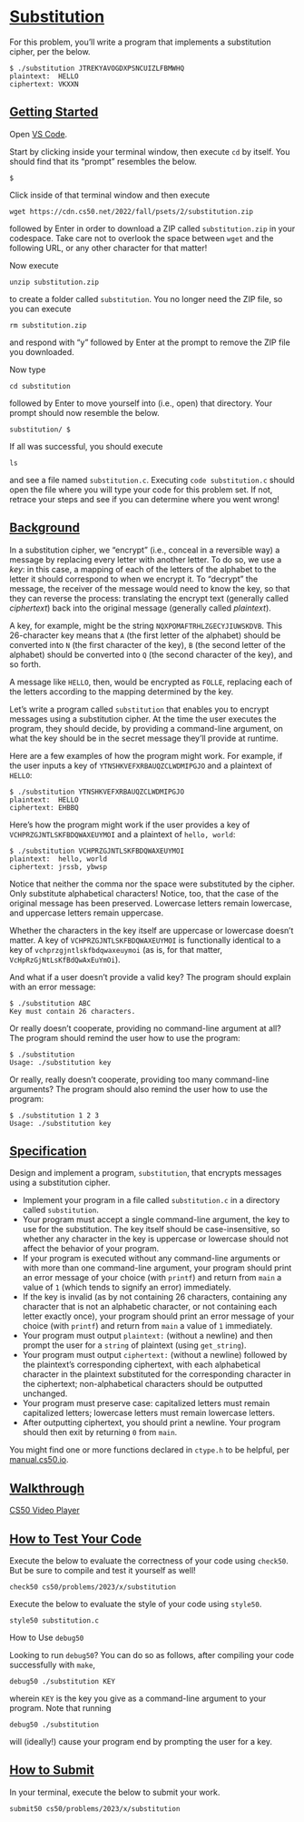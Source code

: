 # [Substitution](#substitution)

For this problem, you’ll write a program that implements a substitution
cipher, per the below.

``` highlight
$ ./substitution JTREKYAVOGDXPSNCUIZLFBMWHQ
plaintext:  HELLO
ciphertext: VKXXN
```

## [Getting Started](#getting-started)

Open [VS Code](https://cs50.dev/).

Start by clicking inside your terminal window, then execute `cd` by
itself. You should find that its “prompt” resembles the below.

``` highlight
$
```

Click inside of that terminal window and then execute

``` highlight
wget https://cdn.cs50.net/2022/fall/psets/2/substitution.zip
```

followed by Enter in order to download a ZIP called `substitution.zip`
in your codespace. Take care not to overlook the space between `wget`
and the following URL, or any other character for that matter!

Now execute

``` highlight
unzip substitution.zip
```

to create a folder called `substitution`. You no longer need the ZIP
file, so you can execute

``` highlight
rm substitution.zip
```

and respond with “y” followed by Enter at the prompt to remove the ZIP
file you downloaded.

Now type

``` highlight
cd substitution
```

followed by Enter to move yourself into (i.e., open) that directory.
Your prompt should now resemble the below.

``` highlight
substitution/ $
```

If all was successful, you should execute

``` highlight
ls
```

and see a file named `substitution.c`. Executing `code substitution.c`
should open the file where you will type your code for this problem set.
If not, retrace your steps and see if you can determine where you went
wrong!

## [Background](#background)

In a substitution cipher, we “encrypt” (i.e., conceal in a reversible
way) a message by replacing every letter with another letter. To do so,
we use a *key*: in this case, a mapping of each of the letters of the
alphabet to the letter it should correspond to when we encrypt it. To
“decrypt” the message, the receiver of the message would need to know
the key, so that they can reverse the process: translating the encrypt
text (generally called *ciphertext*) back into the original message
(generally called *plaintext*).

A key, for example, might be the string `NQXPOMAFTRHLZGECYJIUWSKDVB`.
This 26-character key means that `A` (the first letter of the alphabet)
should be converted into `N` (the first character of the key), `B` (the
second letter of the alphabet) should be converted into `Q` (the second
character of the key), and so forth.

A message like `HELLO`, then, would be encrypted as `FOLLE`, replacing
each of the letters according to the mapping determined by the key.

Let’s write a program called `substitution` that enables you to encrypt
messages using a substitution cipher. At the time the user executes the
program, they should decide, by providing a command-line argument, on
what the key should be in the secret message they’ll provide at runtime.

Here are a few examples of how the program might work. For example, if
the user inputs a key of `YTNSHKVEFXRBAUQZCLWDMIPGJO` and a plaintext of
`HELLO`:

``` highlight
$ ./substitution YTNSHKVEFXRBAUQZCLWDMIPGJO
plaintext:  HELLO
ciphertext: EHBBQ
```

Here’s how the program might work if the user provides a key of
`VCHPRZGJNTLSKFBDQWAXEUYMOI` and a plaintext of `hello, world`:

``` highlight
$ ./substitution VCHPRZGJNTLSKFBDQWAXEUYMOI
plaintext:  hello, world
ciphertext: jrssb, ybwsp
```

Notice that neither the comma nor the space were substituted by the
cipher. Only substitute alphabetical characters! Notice, too, that the
case of the original message has been preserved. Lowercase letters
remain lowercase, and uppercase letters remain uppercase.

Whether the characters in the key itself are uppercase or lowercase
doesn’t matter. A key of `VCHPRZGJNTLSKFBDQWAXEUYMOI` is functionally
identical to a key of `vchprzgjntlskfbdqwaxeuymoi` (as is, for that
matter, `VcHpRzGjNtLsKfBdQwAxEuYmOi`).

And what if a user doesn’t provide a valid key? The program should
explain with an error message:

``` highlight
$ ./substitution ABC
Key must contain 26 characters.
```

Or really doesn’t cooperate, providing no command-line argument at all?
The program should remind the user how to use the program:

``` highlight
$ ./substitution
Usage: ./substitution key
```

Or really, really doesn’t cooperate, providing too many command-line
arguments? The program should also remind the user how to use the
program:

``` highlight
$ ./substitution 1 2 3
Usage: ./substitution key
```

## [Specification](#specification)

Design and implement a program, `substitution`, that encrypts messages
using a substitution cipher.

- Implement your program in a file called `substitution.c` in a
  directory called `substitution`.
- Your program must accept a single command-line argument, the key to
  use for the substitution. The key itself should be case-insensitive,
  so whether any character in the key is uppercase or lowercase should
  not affect the behavior of your program.
- If your program is executed without any command-line arguments or with
  more than one command-line argument, your program should print an
  error message of your choice (with `printf`) and return from `main` a
  value of `1` (which tends to signify an error) immediately.
- If the key is invalid (as by not containing 26 characters, containing
  any character that is not an alphabetic character, or not containing
  each letter exactly once), your program should print an error message
  of your choice (with `printf`) and return from `main` a value of `1`
  immediately.
- Your program must output `plaintext:` (without a newline) and then
  prompt the user for a `string` of plaintext (using `get_string`).
- Your program must output `ciphertext:` (without a newline) followed by
  the plaintext’s corresponding ciphertext, with each alphabetical
  character in the plaintext substituted for the corresponding character
  in the ciphertext; non-alphabetical characters should be outputted
  unchanged.
- Your program must preserve case: capitalized letters must remain
  capitalized letters; lowercase letters must remain lowercase letters.
- After outputting ciphertext, you should print a newline. Your program
  should then exit by returning `0` from `main`.

You might find one or more functions declared in `ctype.h` to be
helpful, per [manual.cs50.io](https://manual.cs50.io/).

## [Walkthrough](#walkthrough)

[CS50 Video Player](https://www.youtube.com/watch?v=cXAoZAsgxJ4)

## [How to Test Your Code](#how-to-test-your-code)

Execute the below to evaluate the correctness of your code using
`check50`. But be sure to compile and test it yourself as well!

``` highlight
check50 cs50/problems/2023/x/substitution
```

Execute the below to evaluate the style of your code using `style50`.

``` highlight
style50 substitution.c
```

How to Use `debug50`

Looking to run `debug50`? You can do so as follows, after compiling your
code successfully with `make`,

``` highlight
debug50 ./substitution KEY
```

wherein `KEY` is the key you give as a command-line argument to your
program. Note that running

``` highlight
debug50 ./substitution
```

will (ideally!) cause your program end by prompting the user for a key.

## [How to Submit](#how-to-submit)

In your terminal, execute the below to submit your work.

``` highlight
submit50 cs50/problems/2023/x/substitution
```
